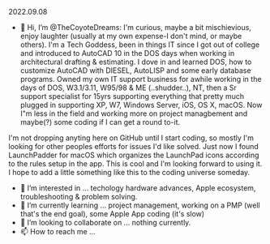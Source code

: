 2022.09.08
- 👋 Hi, I’m @TheCoyoteDreams: I'm curious, maybe a bit mischievious, enjoy laughter (usually at my own expense-I don't mind, or maybe others). I'm a Tech Goddess, been in things IT since I got out of college and introduced to AutoCAD 10 in the DOS days when working in architectural drafting & estimating. I dove in and learned DOS, how to customize AutoCAD with DIESEL, AutoLISP and some early database programs. Owned my own IT support business for awhile working in the days of DOS, W3.1/3.11, W95/98 & ME (..shudder..), NT, then a Sr support specialist for 15yrs supporting everything that pretty much plugged in supporting XP, W7, Windows Server, iOS, OS X, macOS. Now I"m less in the field and working more on project managbement and maybe(?) some coding if I can get a round to-it. 

I'm not dropping anyting here on GitHub until I start coding, so mostly I'm looking for other peoples efforts for issues I'd like solved. Just now I found LaunchPadder for macOS which organizes the LaunchPad icons according to the rules setup in the app. This is cool and I'm looking forward to using it. I hope to add a little something like this to the coding universe someday.
- 👀 I’m interested in ... techology hardware advances, Apple ecosystem, troubleshooting & problem solving.
- 🌱 I’m currently learning ... project management, working on a PMP (well that's the end goal), some Apple App coding (it's slow)
- 💞️ I’m looking to collaborate on ... nothing currently.
- 📫 How to reach me ... 

<!---
TheCoyoteDreams/TheCoyoteDreams is a ✨ special ✨ repository because its `README.md` (this file) appears on your GitHub profile.
You can click the Preview link to take a look at your changes.
--->
